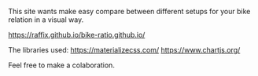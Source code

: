 This site wants make easy compare between different setups for your bike relation in a visual way.

https://raffix.github.io/bike-ratio.github.io/

The libraries used: 
https://materializecss.com/
https://www.chartjs.org/


Feel free to make a colaboration.